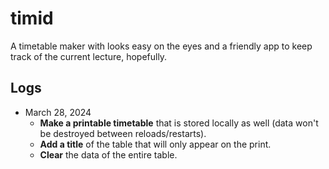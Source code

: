 # timid

A timetable maker with looks easy on the eyes and a friendly app to keep track of the current lecture, hopefully.

## Logs

-   March 28, 2024
    -   **Make a printable timetable** that is stored locally as well (data won't be destroyed between reloads/restarts).
    -   **Add a title** of the table that will only appear on the print.
    -   **Clear** the data of the entire table.
